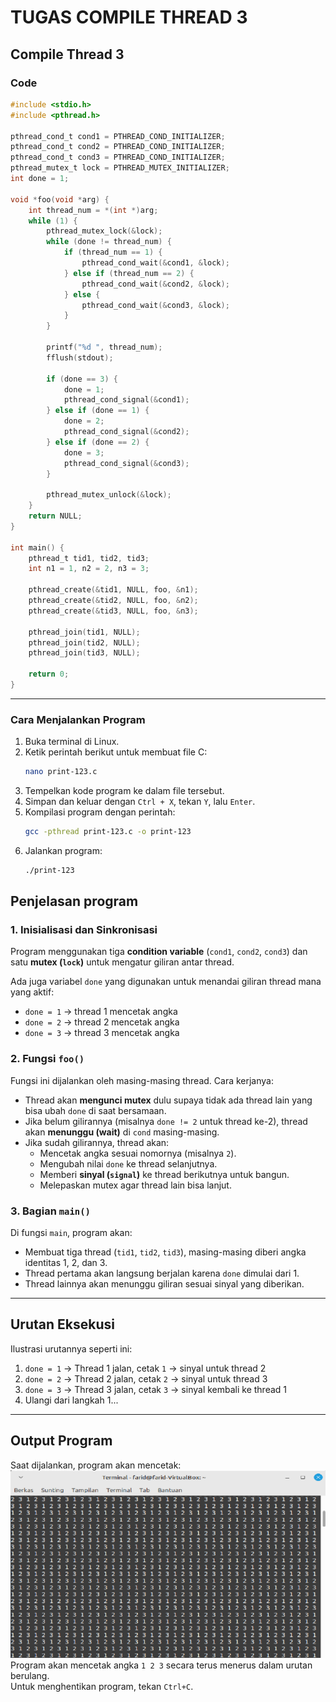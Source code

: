 # TUGAS COMPILE THREAD 3

## Compile Thread 3

### Code

```c
#include <stdio.h>
#include <pthread.h>

pthread_cond_t cond1 = PTHREAD_COND_INITIALIZER;
pthread_cond_t cond2 = PTHREAD_COND_INITIALIZER;
pthread_cond_t cond3 = PTHREAD_COND_INITIALIZER;
pthread_mutex_t lock = PTHREAD_MUTEX_INITIALIZER;
int done = 1;

void *foo(void *arg) {
    int thread_num = *(int *)arg;
    while (1) {
        pthread_mutex_lock(&lock);
        while (done != thread_num) {
            if (thread_num == 1) {
                pthread_cond_wait(&cond1, &lock);
            } else if (thread_num == 2) {
                pthread_cond_wait(&cond2, &lock);
            } else {
                pthread_cond_wait(&cond3, &lock);
            }
        }

        printf("%d ", thread_num);
        fflush(stdout);

        if (done == 3) {
            done = 1;
            pthread_cond_signal(&cond1);
        } else if (done == 1) {
            done = 2;
            pthread_cond_signal(&cond2);
        } else if (done == 2) {
            done = 3;
            pthread_cond_signal(&cond3);
        }

        pthread_mutex_unlock(&lock);
    }
    return NULL;
}

int main() {
    pthread_t tid1, tid2, tid3;
    int n1 = 1, n2 = 2, n3 = 3;

    pthread_create(&tid1, NULL, foo, &n1);
    pthread_create(&tid2, NULL, foo, &n2);
    pthread_create(&tid3, NULL, foo, &n3);

    pthread_join(tid1, NULL);
    pthread_join(tid2, NULL);
    pthread_join(tid3, NULL);

    return 0;
}
```


---
### Cara Menjalankan Program

1. Buka terminal di Linux.
2. Ketik perintah berikut untuk membuat file C:
   ```bash
   nano print-123.c
   ```
3. Tempelkan kode program ke dalam file tersebut.
4. Simpan dan keluar dengan `Ctrl + X`, tekan `Y`, lalu `Enter`.
5. Kompilasi program dengan perintah:
   ```bash
   gcc -pthread print-123.c -o print-123
   ```
6. Jalankan program:
   ```bash
   ./print-123
   ```

## Penjelasan program

### 1. Inisialisasi dan Sinkronisasi
Program menggunakan tiga **condition variable** (`cond1`, `cond2`, `cond3`) dan satu **mutex (`lock`)** untuk mengatur giliran antar thread.

Ada juga variabel `done` yang digunakan untuk menandai giliran thread mana yang aktif:
- `done = 1` → thread 1 mencetak angka
- `done = 2` → thread 2 mencetak angka
- `done = 3` → thread 3 mencetak angka

### 2. Fungsi `foo()`
Fungsi ini dijalankan oleh masing-masing thread. Cara kerjanya:
- Thread akan **mengunci mutex** dulu supaya tidak ada thread lain yang bisa ubah `done` di saat bersamaan.
- Jika belum gilirannya (misalnya `done != 2` untuk thread ke-2), thread akan **menunggu (wait)** di `cond` masing-masing.
- Jika sudah gilirannya, thread akan:
  - Mencetak angka sesuai nomornya (misalnya `2`).
  - Mengubah nilai `done` ke thread selanjutnya.
  - Memberi **sinyal (`signal`)** ke thread berikutnya untuk bangun.
  - Melepaskan mutex agar thread lain bisa lanjut.

### 3. Bagian `main()`
Di fungsi `main`, program akan:
- Membuat tiga thread (`tid1`, `tid2`, `tid3`), masing-masing diberi angka identitas 1, 2, dan 3.
- Thread pertama akan langsung berjalan karena `done` dimulai dari 1.
- Thread lainnya akan menunggu giliran sesuai sinyal yang diberikan.

---

## Urutan Eksekusi

Ilustrasi urutannya seperti ini:

1. `done = 1` → Thread 1 jalan, cetak `1` → sinyal untuk thread 2  
2. `done = 2` → Thread 2 jalan, cetak `2` → sinyal untuk thread 3  
3. `done = 3` → Thread 3 jalan, cetak `3` → sinyal kembali ke thread 1  
4. Ulangi dari langkah 1...

---

## Output Program
Saat dijalankan, program akan mencetak:
![Output](https://github.com/Faridyanuar824/SisOp-2025/blob/main/img/Ouput%20thread.png)<br>
Program akan mencetak angka `1 2 3` secara terus menerus dalam urutan berulang.  
Untuk menghentikan program, tekan `Ctrl+C`.



